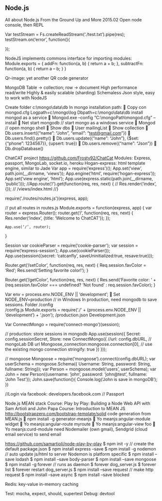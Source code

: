 Node.js
-------------

All about Node.js From the Ground Up and More
2015.02
Open node console, then REPL

Var testStream = Fs.createReadStream(‘./test.txt’).pipe(res);
testStream.on(‘error’, function(){
	
});

NodeJS implements commons interface for importing modules:
Module.exports = {
	addFn: function(a, b) {
		return a + b;
	},
	subtractFn: function(a, b) {
		return a – b;
	}
}

Qr-image: yet another QR code generator

MongoDB
Table -> collection; row -> document
	High performance read/write
	Highly & easily scalable (sharding)
	Schemaless
	Json style, easy to work with NodeJS

Create folder c:\mongo\data\db
	In mongo installation path:
	Copy con mongod.cfg
Logpath=c:\mongo\log
Dbpath=c:\mongo\data\db
install mongod as a service
	Mongod.exe –config “C:\mongoPath\mongod.cfg” –install
	Net start mongodb // start mongo as a windows service
	Mongod // open mongo shell
	Show dbs
	User mailingList
	Show collection
	Db.users.insert({“name”: “John”, “email”: “test@gmail.com”})
	Db.users.find().pretty()
	Db.users.update({“name”: “John”}, {$set: {“phone”: 1234567}}, {upsert: true})
	Db.users.remove({“name”: “Json”})
	Db.dropDatabase()


ChatCAT project
https://github.com/Frosty92/ChatCat 
Modules: Express, passport, MongoLab, socket.io, heroku 
Hogan-express: html template engine, similar to Jade
Var app = require(‘express’)();
App.set(‘view’, path.join(__dirname, ‘views’));
App.engine(‘html’, require(‘hogan-express’));
App.set(‘view engine’, ‘html’);
App.use(express.static(path.join(__dirname, ‘public’)));
//App.route(‘/’).get(function(req, res, next) {
//	Res.render(‘index’, {});	// /views/index.html
//}

require(‘./routes/routes.js’)(express, app);

// put all routes in routes.js
Module.exports = function(express, app) {
	var router = express.Router();
	router.get(‘/’, function(req, res, next) {
		Res.render(‘index’, {title: ‘Welcome to ChatCAT’});
	});

	App.use(‘/’, router);
}

Session
var cookieParser = require(‘cookie-parser’);
var session  = require(‘express-session’);
App.use(cookieParser());
App.use(session({secret: ‘catcanfly’, saveUninitialized:true, resave:true}));

Router.get(‘/setColor’, function(req, res, next) {
	Req.session.favColor = ‘Red’;
	Res.send(‘Setting favorite color!’);
}

Router.get(‘/getColor’, function(req, res, next) {
	Res.send(‘Favorite color: ‘ + (req.session.favColor === undefined? ‘Not found’ : req.session.favColor);
}

Var env = process.env.NODE_ENV || ‘development’;
	Set NODE_ENV=production // in Windows 
In production, need mongodb to save sessions.
Folder /config	
/config.js
	Module.exports = require(‘./’ + (process.env.NODE_ENV || ‘development’) + ‘.json’);
		/production.json
		Development.json

Var ConnectMongo = require(‘connect-mongo’)(session);

// production: store sessions in mongodb
App.use(session({
	Secret: config.sessionSecret,
	Store: new ConnectMongo({
		//url: config.dbURL,	// mongoLab DB url
		Mongoose_connection:mongoose.connection[0], // use the existing mongo connection 
		stringify: true
		})
}));

// mongoose
Mongoose = require(‘mongoose’).connect(config.dbURL);
var userSchema = mongoose.Schema({
	Username: String, password: String, fullname: String});
var Person = mongoose.model(‘users’, userSchema);
var John = new Person({username: ‘john’, password: ‘john@test’, fullname: ‘John Test’});
John.save(function(){
	Console.log(‘John is save in mongoDB’);
})

//Login via facebook: developers.facebook.com
// Passport


Node.js MEAN stack
Course: Play by Play: Building a Node Web API with Sam Artioli and John Papa
Course: Introduction to MEAN JS 
http://bootstrapzero.com/bootstrap-template/solid
code generation from MEAN.js
	npm install -g generator-meanjs
	Yo meanjs:angular-module widget
	Yo meanjs:angular-route myroute
	Yo meanjs:angular-view foo
	Yo meanjs:curd-module need
Nodemailer (own gmail), Sendgrid (cloud email service) to send email

 
 
https://github.com/samartioli/node-play-by-play
$ npm init -y // create the default package.json
$ npm install express –save
$ npm install -g nodemon // auto update js/html to server
	Nodemon is platform specific
$ npm install –save lodash
$ npm install –save body-parser
$ npm install –save mongoose
$ npm install -g forever // runs as daemon
$ forever dog_server.js
$ forever list
$ forever restart dog_server.js
$ npm install –save request // make http request
$ npm install –save async
$ npm install –save blocked

Redis: key-value in-memory caching


Test: mocha, expect, should, supertest
Debug: devtool
